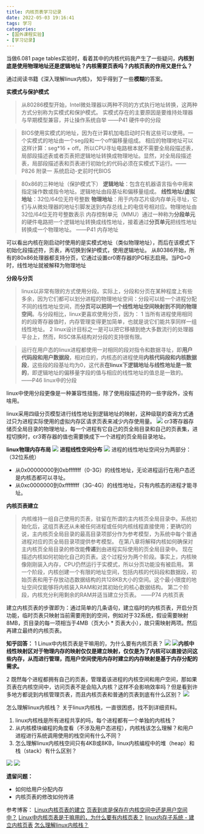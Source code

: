 ```yaml
---
title: 内核页表学习记录
date: 2022-05-03 19:16:41
tags: 学习
categories: 
- [国外课程实验]
- [学习记录]
---
```

<meta name="referrer" content="no-referrer" />


当做6.081 page tables实验时，看着其中的内核代码我产生了一些疑问，**内核到底是使用物理地址还是逻辑地址？内核需要页表吗？内核页表的作用又是什么？**

通过阅读书籍《深入理解linux内核》， 知乎得到了一些**模糊**的答案。

**实模式与保护模式**

>从80286模型开始，Intel微处理器以两种不同的方式执行地址转换，这两种方式分别称为实模式和保护模式。
>实模式存在的主要原因是要维持处理器与早期模型兼容，并让操作系统自举 								——P41 硬件中的分段

>BIOS使用实模式的地址，因为在计算机加电启动时只有这些可以使用。一个实模式的地址由一个seg段和一个off偏移量组成。
>相应的物理地址可以这样计算：seg*16 + off。所以CPU寻址电路根本就不需要全局段描述表，局部段描述表或者页表把逻辑地址转换成物理地址。显然，对全局段描述表，局部段描述表和页表进行初始化的代码必须在实模式下运行。——P826 附录一 系统启动-史前时代BIOS

>80x86的三种地址（保护模式下）
>**逻辑地址**：包含在机器语言指令中用来指定操作数或指令地址。逻辑地址由段基址和偏移量组成。
>**线性地址/虚拟地址**：32位/64位无符号整数
>**物理地址**：用于内存芯片级内存单元寻址，它们与从微处理器的地址引脚发送到内存总线上的电信号相对应。物理地址由32位/64位无符号整数表示
内存控制单元（MMU）通过一种称为**分段单元**的硬件电路把一个逻辑地址转换成线性地址，接着通过**分页单元**把线性地址转换成一个物理地址。 	——P41 内存地址

可以看出内核在刚启动时使用的是实模式地址（类似物理地址），而后在该模式下初始化段描述符，页表，再切换到保护模式，使用逻辑地址。
从80386开始，所有的80x86处理器都支持分页，它通过设置cr0寄存器的PG标志启用。当PG=0时，线性地址就被解释为物理地址

**分段与分页**
>linux以非常有限的方式使用分段。实际上，分段和分页在某种程度上有些多余，因为它们都可以划分进程的物理地址空间：分段可以给一个进程分配不同的线性地址空间，而**分页可以把同一个线性地址空间映射到不同的物理空间**。与分段相比，linux更喜欢使用分页，因为：
>1 当所有进程使用相同的的段寄存器值时，内存管理变得更加简单，也就是说它们能共享同样一组线性地址。
>2 linux设计目标之一是可以把它移植到绝大多数流行的处理器平台上，然而，RISC体系结构对分段的支持很有限。

>运行在用户态的linux进程都使用一对相同的段对指令和数据寻址，即**用户代码段和用户数据段**，相对应的，内核态的进程使用**内核代码段和内核数据段**，这些段的段基址均为0，这代表**在linux下逻辑地址与线性地址是一致的**，即逻辑地址的偏移量字段的值与相应的线性地址的值总是一致的。  ——P46 linux中的分段

linux中使用分段更像是一种兼容性措施，除了使用段描述符的一些字段外，没有啥用。

linux采用四级分页模型进行线性地址到逻辑地址的映射，这种级联的查询方式通过只为进程实际使用的虚拟内存区请求页表来减少内存使用量。
![](https://img-blog.csdnimg.cn/5bb479eba56d4186b8eab572fc5f8a49.png)
cr3寄存器存储页全局目录的物理地址，每一个进程有它自己的页全局目录和自己的页表集，进程切换时，cr3寄存器的值也需要换成下一个进程的页全局目录地址。

**linux物理内存布局**
![](https://img-blog.csdnimg.cn/9c996551911e4c489ff48a14b42dbfb9.png)
**进程线性空间分布**
![](https://img-blog.csdnimg.cn/25857d4b50a94618801cfe914d1f0da6.png)
进程的线性地址空间分为两部分：（32位系统）

 - 从0x00000000到0xbfffffff（0-3G）的线性地址，无论进程运行在用户态还是内核态都可以寻址。
 - 从0xc0000000到0xffffffff（3G-4G）的线性地址，只有内核态的进程才能寻址。

**内核页表建立**
>内核维持一组自己使用的页表，驻留在所谓的主内核页全局目录中。系统初始化后，这组页表还从未被任何进程或任何内核线程直接使用；更确切的说，主内核页全局目录的最高目录项部分作为参考模型，为系统中每个普通进程对应的页全局目录项提供参考模型。
>在第八章将解释内核如何确保对主内核页全局目录的修改能**传递**到由进程实际使用的页全局目录中。
>现在描述内核如何初始化自己的页表。这个过程分为两个阶段。事实上，内核映像刚刚装入内存，CPU仍然运行于实模式，所以分页功能没有被启用。
>第一个阶段，内核创建一个有限的地址空间，包括内核的代码段和数据段，初始页表和用于存放动态数据结构的共128KB大小的空间。这个最小限度的地址空间仅能够将内核装入RAM和对其初始化的核心数据结构。
>第二个阶段，内核充分利用剩余的RAM并适当建立分页表。 ——P74 内核页表

建立内核页表的步骤即为：通过简单的几条语句，建立临时的内核页表，开启分页功能，临时页表只映射当前需要用到的空间，例如对于32系统，假设需要映射8MB，页目录的每一项相当于4MB（页大小 * 页表大小），故只需映射两项。然后再建立最终的内核页表。

**知乎回答：**
1 Linux中内核页表是干嘛用的，为什么要有内核页表？
![](https://img-blog.csdnimg.cn/18ba772a9951433784e0a242beff5376.png)
![](https://img-blog.csdnimg.cn/faf1fc74c5764bfc9c393a525f4663c5.png)**内核中线性映射区对于物理内存的映射仅仅是建立映射，仅仅是为了内核可以直接访问这些内存，从而进行管理，而用户空间使用内存时建立的内存映射是基于内存分配的需求。**





2 既然每个进程都拥有自己的页表，管理着该进程的内核空间和用户空间，那如果页表在内核空间中，访问页表不是会陷入内核？这样不会影响效率吗？但是看到许多地方都说到内核管理页表，而且内核页表和普通的页表到底有什么区别？
![](https://img-blog.csdnimg.cn/55325469265445e0b012940882de437e.png)

怎么理解linux内核栈？
关于linux内核栈，一直很困惑，找不到详细资料。
1. linux内核栈是所有进程共享的吗，每个进程都有一个单独的内核栈？
2. 从内核模块编程的角度看（不涉及用户态进程），内核栈该怎么理解？和用户进程进行系统调用使用的栈空间有什么不同？
3. 怎么理解linux内核栈空间只有4KB或8KB，linux内核编程中的堆（heap）和栈（stack）有什么区别？

![](https://img-blog.csdnimg.cn/87f841905b154453bd76e624c5f5a777.png)
![](https://img-blog.csdnimg.cn/0ee2aac9c1ff43b9a3c178086cb32297.png)


**遗留问题：**
 - 如何给用户分配内存
 - 内核页表的修改如何传递

参考博客：
[Linux内核页表的建立](https://blog.csdn.net/wu670431/article/details/117676565)
[页表到底是保存在内核空间中还是用户空间中？](https://www.zhihu.com/question/493153133)
[Linux中内核页表是干嘛用的，为什么要有内核页表？](https://www.zhihu.com/question/27160992)
[linux内存子系统 - 建立内核页表](https://zhuanlan.zhihu.com/p/363907867)
[怎么理解linux内核栈？](https://www.zhihu.com/question/57013926/answer/151306072)
